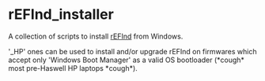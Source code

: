 # rEFInd_installer
A collection of scripts to install [rEFInd](http://www.rodsbooks.com/refind/) from Windows.

'_HP' ones can be used to install and/or upgrade rEFInd on firmwares which accept only 'Windows Boot Manager' as a valid OS bootloader (\*cough\* most pre-Haswell HP laptops \*cough\*).
